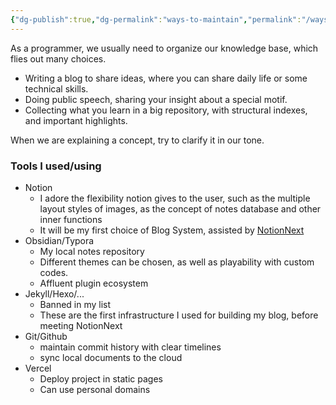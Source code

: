 ```yaml
---
{"dg-publish":true,"dg-permalink":"ways-to-maintain","permalink":"/ways-to-maintain/","noteIcon":"","created":"2024-06-15T20:29:22.371+08:00","updated":"2024-06-25T12:05:50.185+08:00"}
---
```


As a programmer, we usually need to organize our knowledge base, which flies out many choices.
- Writing a blog to share ideas, where you can share daily life or some technical skills.
- Doing public speech, sharing your insight about a special motif.
- Collecting what you learn in a big repository, with structural indexes, and important highlights. 

When we are explaining a concept, try to clarify it in our tone.

### Tools I used/using
- Notion
	- I adore the flexibility notion gives to the user, such as the multiple layout styles of images, as the concept of notes database and other inner functions
	- It will be my first choice of Blog System, assisted by [NotionNext](https://github.com/tangly1024/NotionNext)
- Obsidian/Typora
	- My local notes repository
	- Different themes can be chosen, as well as playability with custom codes.
	- Affluent plugin ecosystem
- Jekyll/Hexo/...
	- Banned in my list
	- These are the first infrastructure I used for building my blog, before meeting NotionNext
- Git/Github
	- maintain commit history with clear timelines
	- sync local documents to the cloud
- Vercel
	- Deploy project in static pages
	- Can use personal domains